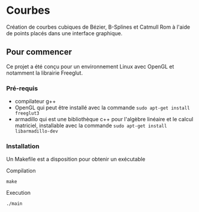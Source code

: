 # Courbes
Création de courbes cubiques de Bézier, B-Splines et Catmull Rom à l'aide de points placés dans une interface graphique.

## Pour commencer
Ce projet a été conçu pour un environnement Linux avec OpenGL et notamment la librairie Freeglut.

### Pré-requis
- compilateur g++
- OpenGL qui peut être installé avec la commande ``sudo apt-get install freeglut3``
- armadillo qui est une bibliothèque c++ pour l'algèbre linéaire et le calcul matriciel, installable avec la commande ``sudo apt-get install libarmadillo-dev``

### Installation
Un Makefile est a disposition pour obtenir un exécutable

Compilation 
```
make
```
Execution
```
./main
```
